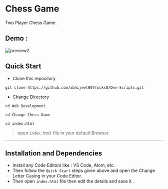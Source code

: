 # Chess Game
Two Player Chess Game.

## Demo :

![preview2](https://user-images.githubusercontent.com/72241207/171065409-e8aaaf9f-6509-4652-8163-2f3ac3fd110b.gif)


## **Quick Start**
- Clone this repository

``` 
git clone https://github.com/abhijeet007rocks8/Dev-Scripts.git
```
- Change Directory

```
cd Web Development
```
```
cd Change Chess Game

```
```
cd index.html
```
> open ```index.html``` file in your default Browser.
---

## **Installation and Dependencies**
- Install any Code Editors like : VS Code, Atom, etc.
- Then follow the ```Quick Start``` steps given above and open the 
Change Letter Casing in your Code Editor.
- Then open ```index.html``` file then edit the details and save it .

